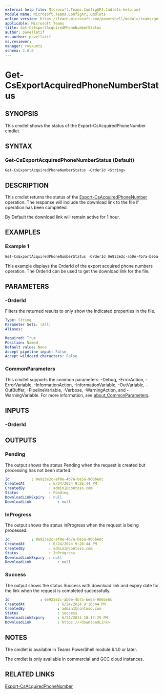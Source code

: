 ```yaml
---
external help file: Microsoft.Teams.ConfigAPI.Cmdlets-help.xml
Module Name: Microsoft.Teams.ConfigAPI.Cmdlets
online version: https://learn.microsoft.com/powershell/module/teams/get-csexportacquiredphonenumberstatus
applicable: Microsoft Teams
title: Get-CsExportAcquiredPhoneNumberStatus
author: pavellatif
ms.author: pavellatif
ms.reviewer:
manager: roykuntz
schema: 2.0.0
---
```


# Get-CsExportAcquiredPhoneNumberStatus

## SYNOPSIS
This cmdlet shows the status of the Export-CsAcquiredPhoneNumber cmdlet. 

## SYNTAX

### Get-CsExportAcquiredPhoneNumberStatus (Default)
```
Get-CsExportAcquiredPhoneNumberStatus -OrderId <String> 
```

## DESCRIPTION
This cmdlet returns the status of the [Export-CsAcquiredPhoneNumber](Export-CsAcquiredPhoneNumber.md) operation. The response will include the download link to the file if operation has been completed.

By Default the download link will remain active for 1 hour. 

## EXAMPLES

### Example 1
```powershell
Get-CsExportAcquiredPhoneNumberStatus -OrderId 0e923e2c-ab0e-4b7a-be5a-906be8c
```
This example displays the OrderId of the export acquired phone numbers operation. The OrderId can be used to get the download link for the file.

## PARAMETERS

### -OrderId
Filters the returned results to only show the indicated properties in the file.
```yaml
Type: String
Parameter Sets: (All)
Aliases:

Required: True
Position: Named
Default value: None
Accept pipeline input: False
Accept wildcard characters: False
```

### CommonParameters
This cmdlet supports the common parameters: -Debug, -ErrorAction, -ErrorVariable, -InformationAction, -InformationVariable, -OutVariable, -OutBuffer, -PipelineVariable, -Verbose, -WarningAction, and -WarningVariable. For more information, see [about_CommonParameters](http://go.microsoft.com/fwlink/?LinkID=113216).

## INPUTS

### -OrderId

## OUTPUTS

### Pending
The output shows the status Pending when the request is created but processing has not been started. 

```yaml
Id			: 0e923e2c-af0e-4b7a-be5a-906be8c
CreatedAt	    	: 6/24/2024 9:26:44 PM
CreatedBy	      	: admin1@contoso.com
Status		      	: Pending
DownloadLinkExpiry	: null
DownloadLink	    	: null
```

### InProgress
The output shows the status InProgress when the request is being processed. 

```yaml
Id			: 0e923e2c-af0e-4b7a-be5a-906be8c
CreatedAt      		: 6/24/2024 9:26:44 PM
CreatedBy	      	: admin1@contoso.com
Status	      		: InProgress
DownloadLinkExpiry	: null
DownloadLink	    	: null
```

### Success
The output shows the status Success with download link and expiry date for the link when the request is completed successfully. 

```yaml
Id				: 0e923e2c-ab0e-4b7a-be5a-906be8c
CreatedAt	      		: 6/24/2024 9:16:44 PM
CreatedBy		      	: admin1@contoso.com
Status		      		: Success
DownloadLinkExpiry		: 6/24/2024 10:17:29 PM
DownloadLink	 	   	: https://<downloadLink>
```


## NOTES

The cmdlet is available in Teams PowerShell module 6.1.0 or later. 

The cmdlet is only available in commercial and GCC cloud instances.

## RELATED LINKS
[Export-CsAcquiredPhoneNumber](Export-CsAcquiredPhoneNumber.md)
